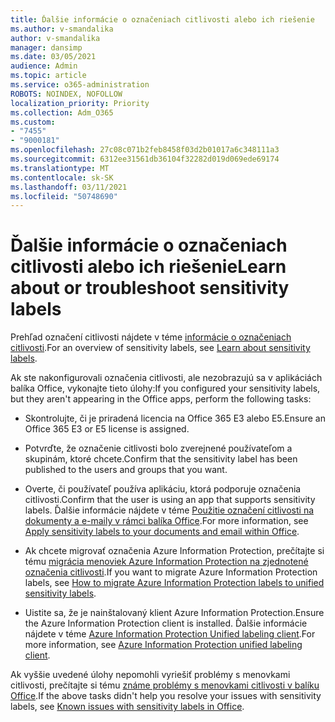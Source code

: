 ```yaml
---
title: Ďalšie informácie o označeniach citlivosti alebo ich riešenie
ms.author: v-smandalika
author: v-smandalika
manager: dansimp
ms.date: 03/05/2021
audience: Admin
ms.topic: article
ms.service: o365-administration
ROBOTS: NOINDEX, NOFOLLOW
localization_priority: Priority
ms.collection: Adm_O365
ms.custom:
- "7455"
- "9000181"
ms.openlocfilehash: 27c08c071b2feb8458f03d2b01017a6c348111a3
ms.sourcegitcommit: 6312ee31561db36104f32282d019d069ede69174
ms.translationtype: MT
ms.contentlocale: sk-SK
ms.lasthandoff: 03/11/2021
ms.locfileid: "50748690"
---
```

# <a name="learn-about-or-troubleshoot-sensitivity-labels"></a><span data-ttu-id="d95cc-102">Ďalšie informácie o označeniach citlivosti alebo ich riešenie</span><span class="sxs-lookup"><span data-stu-id="d95cc-102">Learn about or troubleshoot sensitivity labels</span></span>

<span data-ttu-id="d95cc-103">Prehľad označení citlivosti nájdete v téme [informácie o označeniach citlivosti](https://docs.microsoft.com/microsoft-365/compliance/sensitivity-labels).</span><span class="sxs-lookup"><span data-stu-id="d95cc-103">For an overview of sensitivity labels, see [Learn about sensitivity labels](https://docs.microsoft.com/microsoft-365/compliance/sensitivity-labels).</span></span>

<span data-ttu-id="d95cc-104">Ak ste nakonfigurovali označenia citlivosti, ale nezobrazujú sa v aplikáciách balíka Office, vykonajte tieto úlohy:</span><span class="sxs-lookup"><span data-stu-id="d95cc-104">If you configured your sensitivity labels, but they aren't appearing in the Office apps, perform the following tasks:</span></span>

- <span data-ttu-id="d95cc-105">Skontrolujte, či je priradená licencia na Office 365 E3 alebo E5.</span><span class="sxs-lookup"><span data-stu-id="d95cc-105">Ensure an Office 365 E3 or E5 license is assigned.</span></span>

- <span data-ttu-id="d95cc-106">Potvrďte, že označenie citlivosti bolo zverejnené používateľom a skupinám, ktoré chcete.</span><span class="sxs-lookup"><span data-stu-id="d95cc-106">Confirm that the sensitivity label has been published to the users and groups that you want.</span></span>

- <span data-ttu-id="d95cc-107">Overte, či používateľ používa aplikáciu, ktorá podporuje označenia citlivosti.</span><span class="sxs-lookup"><span data-stu-id="d95cc-107">Confirm that the user is using an app that supports sensitivity labels.</span></span> <span data-ttu-id="d95cc-108">Ďalšie informácie nájdete v téme [Použitie označení citlivosti na dokumenty a e-maily v rámci balíka Office](https://support.microsoft.com/topic/apply-sensitivity-labels-to-your-files-and-email-in-office-2f96e7cd-d5a4-403b-8bd7-4cc636bae0f9).</span><span class="sxs-lookup"><span data-stu-id="d95cc-108">For more information, see [Apply sensitivity labels to your documents and email within Office](https://support.microsoft.com/topic/apply-sensitivity-labels-to-your-files-and-email-in-office-2f96e7cd-d5a4-403b-8bd7-4cc636bae0f9).</span></span>

- <span data-ttu-id="d95cc-109">Ak chcete migrovať označenia Azure Information Protection, prečítajte si tému [migrácia menoviek Azure Information Protection na zjednotené označenia citlivosti](https://docs.microsoft.com/azure/information-protection/configure-policy-migrate-labels).</span><span class="sxs-lookup"><span data-stu-id="d95cc-109">If you want to migrate Azure Information Protection labels, see [How to migrate Azure Information Protection labels to unified sensitivity labels](https://docs.microsoft.com/azure/information-protection/configure-policy-migrate-labels).</span></span>

- <span data-ttu-id="d95cc-110">Uistite sa, že je nainštalovaný klient Azure Information Protection.</span><span class="sxs-lookup"><span data-stu-id="d95cc-110">Ensure the Azure Information Protection client is installed.</span></span> <span data-ttu-id="d95cc-111">Ďalšie informácie nájdete v téme [Azure Information Protection Unified labeling client](https://docs.microsoft.com/azure/information-protection/rms-client/unifiedlabelingclient-version-release-history).</span><span class="sxs-lookup"><span data-stu-id="d95cc-111">For more information, see [Azure Information Protection unified labeling client](https://docs.microsoft.com/azure/information-protection/rms-client/unifiedlabelingclient-version-release-history).</span></span>

<span data-ttu-id="d95cc-112">Ak vyššie uvedené úlohy nepomohli vyriešiť problémy s menovkami citlivosti, prečítajte si tému [známe problémy s menovkami citlivosti v balíku Office](https://support.microsoft.com/topic/known-issues-with-sensitivity-labels-in-office-b169d687-2bbd-4e21-a440-7da1b2743edc).</span><span class="sxs-lookup"><span data-stu-id="d95cc-112">If the above tasks didn't help you resolve your issues with sensitivity labels, see [Known issues with sensitivity labels in Office](https://support.microsoft.com/topic/known-issues-with-sensitivity-labels-in-office-b169d687-2bbd-4e21-a440-7da1b2743edc).</span></span>
